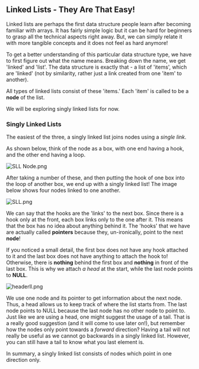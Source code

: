 ## Linked Lists - They Are That Easy!

Linked lists are perhaps the first data structure people learn after becoming familiar with arrays. It has fairly simple logic but it can be hard for beginners to grasp all the technical aspects right away. But, we can simply relate it with more tangible concepts and it does not feel as hard anymore!

To get a better understanding of this particular data structure type, we have to first figure out what the name means. Breaking down the name, we get 'linked' and 'list'. The data structure is exactly that - a list of 'items', which are 'linked' (not by similarity, rather just a link created from one 'item' to another). 

All types of linked lists consist of these 'items.' Each 'item' is called to be a **node** of the list.

We will be exploring singly linked lists for now.

### Singly Linked Lists

The easiest of the three, a singly linked list joins nodes using a *single link*.

As shown below, think of the node as a box, with one end having a hook, and the other end having a loop. 

![SLL Node.png](https://cdn.hashnode.com/res/hashnode/image/upload/v1599969876067/Mq-22qvus.png)

After taking a number of these, and then putting the hook of one box into the loop of another box, we end up with a singly linked list! The image below shows four nodes linked to one another.

![SLL.png](https://cdn.hashnode.com/res/hashnode/image/upload/v1599970348359/HnoirqMky.png)

We can say that the hooks are the 'links' to the next box. Since there is a hook only at the front, each box links only to the one after it. This means that the box has no idea about anything behind it. The 'hooks' that we have are actually called **pointers** because they, un-ironically, point to the next **node**! 

If you noticed a small detail, the first box does not have any hook attached to it and the last box does not have anything to attach the hook to! Otherwise, there is **nothing** behind the first box and **nothing** in front of the last box. This is why we attach *a head* at the start, while the last node points to **NULL**.

![headerll.png](https://cdn.hashnode.com/res/hashnode/image/upload/v1599971302107/eaclEA48P.png)

We use one node and its pointer to get information about the next node. Thus, a head allows us to keep track of where the list starts from. The last node points to NULL because the last node has no other node to point to. Just like we are using a head, one might suggest the usage of a tail. That is a really good suggestion (and it will come to use later on!), but remember how the nodes only point towards a *forward* direction? Having a tail will not really be useful as we cannot go backwards in a singly linked list. However, you can still have a tail to know what you last element is.

In summary, a singly linked list consists of nodes which point in one direction only.
